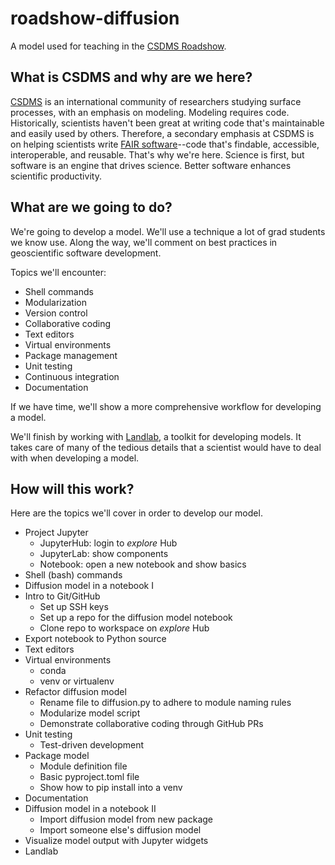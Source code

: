 # roadshow-diffusion

A model used for teaching in the [CSDMS Roadshow](https://csdms.colorado.edu/wiki/Roadshows).

## What is CSDMS and why are we here?

[CSDMS](https://csdms.colorado.edu) is an international community of researchers studying surface processes, with an emphasis on modeling.
Modeling requires code.
Historically, scientists haven't been great at writing code that's maintainable and easily used by others.
Therefore, a secondary emphasis at CSDMS is on helping scientists write [FAIR software](https://www.nature.com/articles/s41597-022-01710-x)--code that's findable, accessible, interoperable, and reusable.
That's why we're here.
Science is first, but software is an engine that drives science.
Better software enhances scientific productivity.

## What are we going to do?

We're going to develop a model.
We'll use a technique a lot of grad students we know use.
Along the way, we'll comment on best practices in geoscientific software development.

Topics we'll encounter:

* Shell commands
* Modularization
* Version control
* Collaborative coding
* Text editors
* Virtual environments
* Package management
* Unit testing
* Continuous integration
* Documentation

If we have time, we'll show a more comprehensive workflow for developing a model.

We'll finish by working with [Landlab](https://landlab.csdms.io/), a toolkit for developing models.
It takes care of many of the tedious details that a scientist would have to deal with when developing a model.

## How will this work?

Here are the topics we'll cover in order to develop our model.

* Project Jupyter
    * JupyterHub: login to *explore* Hub
    * JupyterLab: show components
    * Notebook: open a new notebook and show basics
* Shell (bash) commands
* Diffusion model in a notebook I
* Intro to Git/GitHub
    * Set up SSH keys
    * Set up a repo for the diffusion model notebook
    * Clone repo to workspace on *explore* Hub
* Export notebook to Python source
* Text editors
* Virtual environments
    * conda
    * venv or virtualenv
* Refactor diffusion model
    * Rename file to diffusion.py to adhere to module naming rules
    * Modularize model script
    * Demonstrate collaborative coding through GitHub PRs
* Unit testing
    * Test-driven development
* Package model
    * Module definition file
    * Basic pyproject.toml file
    * Show how to pip install into a venv
* Documentation
* Diffusion model in a notebook II
    * Import diffusion model from new package
    * Import someone else's diffusion model
* Visualize model output with Jupyter widgets
* Landlab
